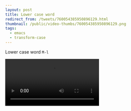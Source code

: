 ```yaml
---
layout: post
title: Lower case word
redirect_from: /tweets/760054385950896129.html
thumbnail: /public/video-thumbs/760054385950896129.png
tags:
  - emacs
  - transform-case
---
```


Lower case word `M-l`

<video controls autoplay loop>
  <source src="/public/videos/760054385950896129.mp4" type="video/mp4">
    Sorry your browser does not support the video tag, maybe time to upgrade?
</video>
